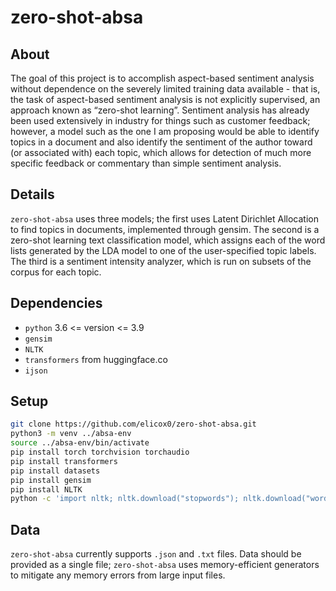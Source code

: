# zero-shot-absa

## About
The goal of this project is to accomplish aspect-based sentiment analysis without dependence on the severely limited training data available - that is, the task of aspect-based sentiment analysis is not explicitly supervised, an approach known as “zero-shot learning”. Sentiment analysis has already been used extensively in industry for things such as customer feedback; however, a model such as the one I am proposing would be able to identify topics in a document and also identify the sentiment of the author toward (or associated with) each topic, which allows for detection of much more specific feedback or commentary than simple sentiment analysis. 

## Details
`zero-shot-absa` uses three models; the first uses Latent Dirichlet Allocation to find topics in documents, implemented through gensim. The second is a zero-shot learning text classification model, which assigns each of the word lists generated by the LDA model to one of the user-specified topic labels. The third is a sentiment intensity analyzer, which is run on subsets of the corpus for each topic. 

## Dependencies
- `python` 3.6 <= version <= 3.9
- `gensim`
- `NLTK`
- `transformers` from huggingface.co
- `ijson`

## Setup
```bash
git clone https://github.com/elicox0/zero-shot-absa.git
python3 -m venv ../absa-env
source ../absa-env/bin/activate
pip install torch torchvision torchaudio
pip install transformers
pip install datasets
pip install gensim
pip install NLTK
python -c 'import nltk; nltk.download("stopwords"); nltk.download("wordnet")'
```

## Data
`zero-shot-absa` currently supports `.json` and `.txt` files. Data should be provided as a single file; `zero-shot-absa` uses memory-efficient generators to mitigate any memory errors from large input files.
